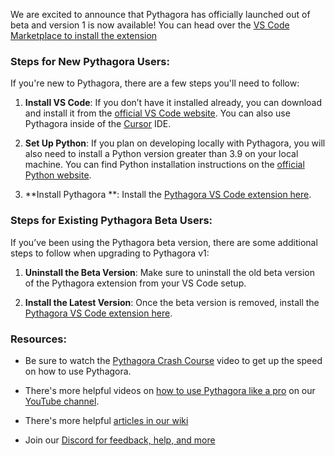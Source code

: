 We are excited to announce that Pythagora has officially launched out of beta and version 1 is now available! You can head over the [VS Code Marketplace to install the extension](https://marketplace.visualstudio.com/items?itemName=PythagoraTechnologies.pythagora-vs-code)

### Steps for New Pythagora Users:

If you're new to Pythagora, there are a few steps you'll need to follow:

1. **Install VS Code**: If you don’t have it installed already, you can download and install it from the [official VS Code website](https://code.visualstudio.com). You can also use Pythagora inside of the [Cursor](https://www.cursor.com) IDE. 
   
2. **Set Up Python**: If you plan on developing locally with Pythagora, you will also need to install a Python version greater than 3.9 on your local machine. You can find Python installation instructions on the [official Python website](https://www.python.org/downloads/).

3. **Install Pythagora **: Install the [Pythagora VS Code extension here](https://marketplace.visualstudio.com/items?itemName=PythagoraTechnologies.pythagora-vs-code).

### Steps for Existing Pythagora Beta Users:

If you’ve been using the Pythagora beta version, there are some additional steps to follow when upgrading to Pythagora v1:

1. **Uninstall the Beta Version**: Make sure to uninstall the old beta version of the Pythagora extension from your VS Code setup.

2. **Install the Latest Version**: Once the beta version is removed, install the [Pythagora VS Code extension here](https://marketplace.visualstudio.com/items?itemName=PythagoraTechnologies.pythagora-vs-code).

### Resources:

* Be sure to watch the [Pythagora Crash Course](https://www.youtube.com/watch?v=9GJHHKtPMmY) video to get up the speed on how to use Pythagora.

* There's more helpful videos on [how to use Pythagora like a pro](https://www.youtube.com/playlist?list=PLbi3WiEeXr2wdppQ575zSLbcORou-Lxd1) on our [YouTube channel](https://www.youtube.com/@pythagoraa).

* There's more helpful [articles in our wiki](https://github.com/Pythagora-io/gpt-pilot/wiki)

* Join our [Discord for feedback, help, and more](https://discord.gg/HaqXugmxr9)